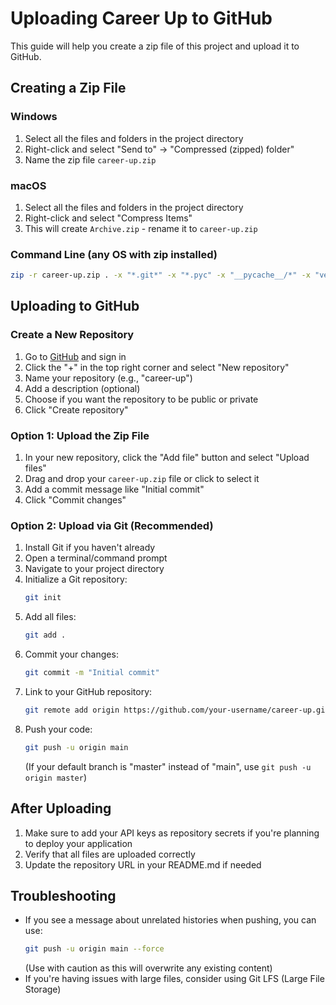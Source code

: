 # Uploading Career Up to GitHub

This guide will help you create a zip file of this project and upload it to GitHub.

## Creating a Zip File

### Windows
1. Select all the files and folders in the project directory
2. Right-click and select "Send to" → "Compressed (zipped) folder"
3. Name the zip file `career-up.zip`

### macOS
1. Select all the files and folders in the project directory
2. Right-click and select "Compress Items"
3. This will create `Archive.zip` - rename it to `career-up.zip`

### Command Line (any OS with zip installed)
```bash
zip -r career-up.zip . -x "*.git*" -x "*.pyc" -x "__pycache__/*" -x "venv/*" -x "*.zip"
```

## Uploading to GitHub

### Create a New Repository
1. Go to [GitHub](https://github.com) and sign in
2. Click the "+" in the top right corner and select "New repository"
3. Name your repository (e.g., "career-up")
4. Add a description (optional)
5. Choose if you want the repository to be public or private
6. Click "Create repository"

### Option 1: Upload the Zip File
1. In your new repository, click the "Add file" button and select "Upload files"
2. Drag and drop your `career-up.zip` file or click to select it
3. Add a commit message like "Initial commit"
4. Click "Commit changes"

### Option 2: Upload via Git (Recommended)
1. Install Git if you haven't already
2. Open a terminal/command prompt
3. Navigate to your project directory
4. Initialize a Git repository:
   ```bash
   git init
   ```
5. Add all files:
   ```bash
   git add .
   ```
6. Commit your changes:
   ```bash
   git commit -m "Initial commit"
   ```
7. Link to your GitHub repository:
   ```bash
   git remote add origin https://github.com/your-username/career-up.git
   ```
8. Push your code:
   ```bash
   git push -u origin main
   ```
   (If your default branch is "master" instead of "main", use `git push -u origin master`)

## After Uploading
1. Make sure to add your API keys as repository secrets if you're planning to deploy your application
2. Verify that all files are uploaded correctly
3. Update the repository URL in your README.md if needed

## Troubleshooting
- If you see a message about unrelated histories when pushing, you can use:
  ```bash
  git push -u origin main --force
  ```
  (Use with caution as this will overwrite any existing content)
- If you're having issues with large files, consider using Git LFS (Large File Storage) 
